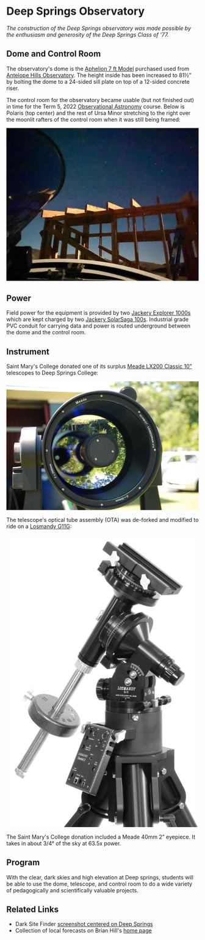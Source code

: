 # Deep Springs Observatory

*The construction of the Deep Springs observatory was made possible by the enthusiasm and generosity of the Deep Springs Class of '77.*

## Dome and Control Room

The observatory's dome is the [Aphelion 7 ft Model](https://www.apheliondomes.com/products.html) purchased used from [Antelope Hills Observatory](http://www.antelopehillsobservatory.org). The height inside has been increased to 81&frac12;&rdquo; by bolting the dome to a 24-sided sill plate on top of a 12-sided concrete riser.

The control room for the observatory became usable (but not finished out) in time for the Term 5, 2022 [Observational Astronomy](../observational-astronomy) course. Below is Polaris (top center) and the rest of Ursa Minor stretching to the right over the moonlit rafters of the control room when it was still being framed:

![Control Room Framing Begun](./photos/UrsaMinorOverRaftersFromDome.jpeg)

## Power

Field power for the equipment is provided by two [Jackery Explorer 1000s](https://www.jackery.com/products/explorer-1000-portable-power-station) which are kept charged by two [Jackery SolarSaga 100s](https://www.jackery.com/products/solarsaga-100w-solar-panel). Industrial grade PVC conduit for carrying data and power is routed underground between the dome and the control room.

## Instrument

Saint Mary's College donated one of its surplus [Meade LX200 Classic 10&rdquo;](./resources/LX200_Classic_Manual.pdf) telescopes to Deep Springs College:

![Meade LX200 Classic 10](./photos/MeadeLX200EMC.jpg)

The telescope's optical tube assembly (OTA) was de-forked and modified to ride on a [Losmandy G11G](http://www.losmandy.com/g-11.html):

![Losmandy G11G](./photos/LosmandyG11G.jpg)

The Saint Mary's College donation included a Meade 40mm 2&rdquo; eyepiece. It takes in about 3/4&deg; of the sky at 63.5x power.

## Program

With the clear, dark skies and high elevation at Deep springs, students will be able to use the dome, telescope, and control room to do a wide variety of pedagogically and scientifically valuable projects.

## Related Links

* Dark Site Finder [screenshot centered on Deep Springs](./resources/DarkSiteFinderDeepSprings.png)
* Collection of local forecasts on Brian Hill's [home page](../index.html#weather-forecasts)
